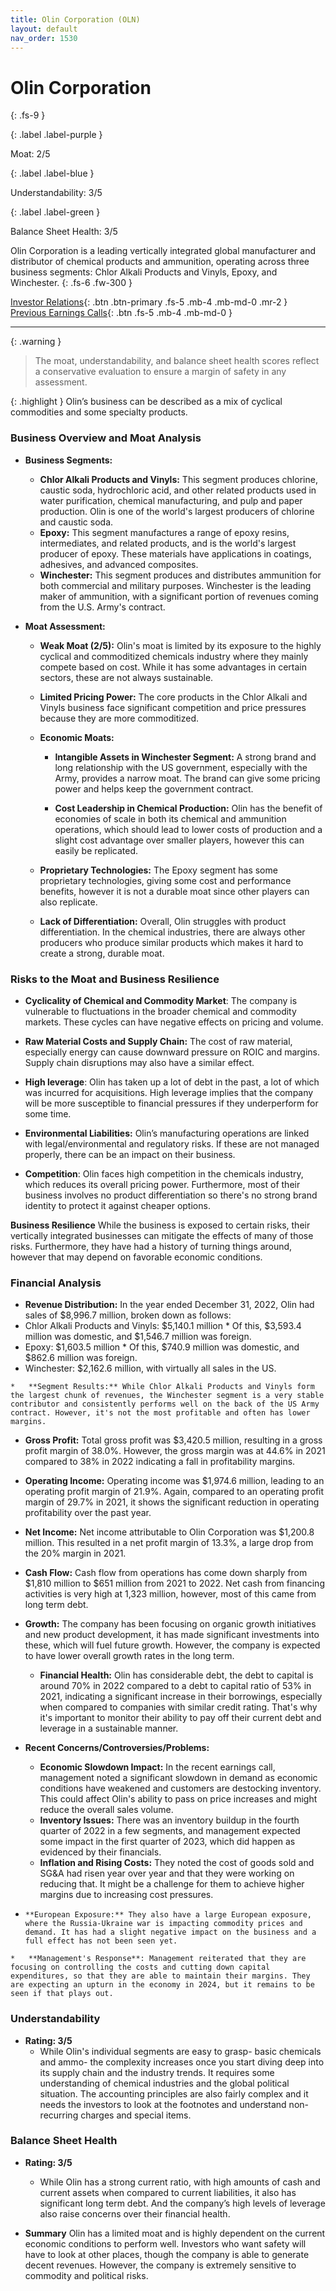 ```yaml
---
title: Olin Corporation (OLN)
layout: default
nav_order: 1530
---
```


# Olin Corporation
{: .fs-9 }

{: .label .label-purple }

Moat: 2/5

{: .label .label-blue }

Understandability: 3/5

{: .label .label-green }

Balance Sheet Health: 3/5

Olin Corporation is a leading vertically integrated global manufacturer and distributor of chemical products and ammunition, operating across three business segments: Chlor Alkali Products and Vinyls, Epoxy, and Winchester.
{: .fs-6 .fw-300 }

[Investor Relations](https://www.google.com/search?q=OLN+investor+relations){: .btn .btn-primary .fs-5 .mb-4 .mb-md-0 .mr-2 }
[Previous Earnings Calls](https://discountingcashflows.com/company/OLN/transcripts/){: .btn .fs-5 .mb-4 .mb-md-0 }

---

{: .warning }
>The moat, understandability, and balance sheet health scores reflect a conservative evaluation to ensure a margin of safety in any assessment.



{: .highlight }
Olin’s business can be described as a mix of cyclical commodities and some specialty products.

### Business Overview and Moat Analysis

*   **Business Segments:**

    *   **Chlor Alkali Products and Vinyls:** This segment produces chlorine, caustic soda, hydrochloric acid, and other related products used in water purification, chemical manufacturing, and pulp and paper production. Olin is one of the world's largest producers of chlorine and caustic soda.
    *   **Epoxy:** This segment manufactures a range of epoxy resins, intermediates, and related products, and is the world's largest producer of epoxy. These materials have applications in coatings, adhesives, and advanced composites.
    *   **Winchester:** This segment produces and distributes ammunition for both commercial and military purposes. Winchester is the leading maker of ammunition, with a significant portion of revenues coming from the U.S. Army's contract.

*   **Moat Assessment:**

    *   **Weak Moat (2/5):** Olin's moat is limited by its exposure to the highly cyclical and commoditized chemicals industry where they mainly compete based on cost. While it has some advantages in certain sectors, these are not always sustainable. 
    *   **Limited Pricing Power:** The core products in the Chlor Alkali and Vinyls business face significant competition and price pressures because they are more commoditized.
    *   **Economic Moats:**
        *   **Intangible Assets in Winchester Segment:** A strong brand and long relationship with the US government, especially with the Army, provides a narrow moat. The brand can give some pricing power and helps keep the government contract.
       
        *   **Cost Leadership in Chemical Production:** Olin has the benefit of economies of scale in both its chemical and ammunition operations, which should lead to lower costs of production and a slight cost advantage over smaller players, however this can easily be replicated.
        
       *    **Proprietary Technologies:** The Epoxy segment has some proprietary technologies, giving some cost and performance benefits, however it is not a durable moat since other players can also replicate.

     *   **Lack of Differentiation:** Overall, Olin struggles with product differentiation. In the chemical industries, there are always other producers who produce similar products which makes it hard to create a strong, durable moat.

### Risks to the Moat and Business Resilience
*   **Cyclicality of Chemical and Commodity Market**: The company is vulnerable to fluctuations in the broader chemical and commodity markets. These cycles can have negative effects on pricing and volume.
 *   **Raw Material Costs and Supply Chain:** The cost of raw material, especially energy can cause downward pressure on ROIC and margins. Supply chain disruptions may also have a similar effect.

 *   **High leverage**: Olin has taken up a lot of debt in the past, a lot of which was incurred for acquisitions. High leverage implies that the company will be more susceptible to financial pressures if they underperform for some time.
 *  **Environmental Liabilities:** Olin’s manufacturing operations are linked with legal/environmental and regulatory risks. If these are not managed properly, there can be an impact on their business.
  *  **Competition**: Olin faces high competition in the chemicals industry, which reduces its overall pricing power. Furthermore, most of their business involves no product differentiation so there's no strong brand identity to protect it against cheaper options.

**Business Resilience**
While the business is exposed to certain risks, their vertically integrated businesses can mitigate the effects of many of those risks. Furthermore, they have had a history of turning things around, however that may depend on favorable economic conditions.

### Financial Analysis
*   **Revenue Distribution:** In the year ended December 31, 2022, Olin had sales of $8,996.7 million, broken down as follows:
  *   Chlor Alkali Products and Vinyls: $5,140.1 million
    *   Of this, $3,593.4 million was domestic, and $1,546.7 million was foreign.
  *   Epoxy: $1,603.5 million
    *   Of this, $740.9 million was domestic, and $862.6 million was foreign.
  *   Winchester: $2,162.6 million, with virtually all sales in the US.

    *   **Segment Results:** While Chlor Alkali Products and Vinyls form the largest chunk of revenues, the Winchester segment is a very stable contributor and consistently performs well on the back of the US Army contract. However, it's not the most profitable and often has lower margins.
  
 *   **Gross Profit:** Total gross profit was $3,420.5 million, resulting in a gross profit margin of 38.0%. However, the gross margin was at 44.6% in 2021 compared to 38% in 2022 indicating a fall in profitability margins. 
*   **Operating Income:** Operating income was $1,974.6 million, leading to an operating profit margin of 21.9%. Again, compared to an operating profit margin of 29.7% in 2021, it shows the significant reduction in operating profitability over the past year.

*   **Net Income:** Net income attributable to Olin Corporation was $1,200.8 million. This resulted in a net profit margin of 13.3%, a large drop from the 20% margin in 2021.

*   **Cash Flow:** Cash flow from operations has come down sharply from $1,810 million to $651 million from 2021 to 2022. Net cash from financing activities is very high at 1,323 million, however, most of this came from long term debt.

*   **Growth:** The company has been focusing on organic growth initiatives and new product development, it has made significant investments into these, which will fuel future growth. However, the company is expected to have lower overall growth rates in the long term.

    *   **Financial Health:** Olin has considerable debt, the debt to capital is around 70% in 2022 compared to a debt to capital ratio of 53% in 2021, indicating a significant increase in their borrowings, especially when compared to companies with similar credit rating. That's why it's important to monitor their ability to pay off their current debt and leverage in a sustainable manner.

  

*   **Recent Concerns/Controversies/Problems:**

    *   **Economic Slowdown Impact:** In the recent earnings call, management noted a significant slowdown in demand as economic conditions have weakened and customers are destocking inventory. This could affect Olin's ability to pass on price increases and might reduce the overall sales volume.
    *   **Inventory Issues:** There was an inventory buildup in the fourth quarter of 2022 in a few segments, and management expected some impact in the first quarter of 2023, which did happen as evidenced by their financials. 
    *   **Inflation and Rising Costs:** They noted the cost of goods sold and SG&A had risen year over year and that they were working on reducing that. It might be a challenge for them to achieve higher margins due to increasing cost pressures.
   *     **European Exposure:** They also have a large European exposure, where the Russia-Ukraine war is impacting commodity prices and demand. It has had a slight negative impact on the business and a full effect has not been seen yet.

    *   **Management's Response**: Management reiterated that they are focusing on controlling the costs and cutting down capital expenditures, so that they are able to maintain their margins. They are expecting an upturn in the economy in 2024, but it remains to be seen if that plays out.

### Understandability
*   **Rating: 3/5**
    *   While Olin's individual segments are easy to grasp- basic chemicals and ammo- the complexity increases once you start diving deep into its supply chain and the industry trends. It requires some understanding of chemical industries and the global political situation. The accounting principles are also fairly complex and it needs the investors to look at the footnotes and understand non-recurring charges and special items.

### Balance Sheet Health
*   **Rating: 3/5**
    * While Olin has a strong current ratio, with high amounts of cash and current assets when compared to current liabilities, it also has significant long term debt. And the company’s high levels of leverage also raise concerns over their financial health.

*   **Summary** Olin has a limited moat and is highly dependent on the current economic conditions to perform well. Investors who want safety will have to look at other places, though the company is able to generate decent revenues. However, the company is extremely sensitive to commodity and political risks.